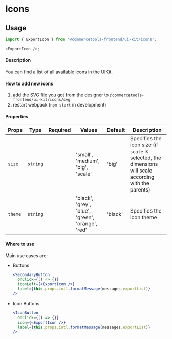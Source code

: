 # Icons

## Usage

```js
import { ExportIcon } from '@commercetools-frontend/ui-kit/icons';

<ExportIcon />;
```

#### Description

You can find a list of all available icons in the UIKit.

#### How to add new icons

1.  add the SVG file you got from the designer to `@commercetools-frontend/ui-kit/icons/svg`
2.  restart webpack (`npm start` in development)

#### Properties

| Props   | Type     | Required | Values                                            | Default | Description                                                                                            |
| ------- | -------- | :------: | ------------------------------------------------- | ------- | ------------------------------------------------------------------------------------------------------ |
| `size`  | `string` |          | 'small', 'medium', 'big', 'scale'                 | 'big'   | Specifies the icon size (if `scale` is selected, the dimensions will scale according with the parents) |
| `theme` | `string` |          | 'black', 'grey', 'blue', 'green', 'orange', 'red' | 'black' | Specifies the icon theme                                                                               |

#### Where to use

Main use cases are:

- Buttons

  ```jsx
  <SecondaryButton
    onClick={() => {}}
    iconLeft={<ExportIcon />}
    label={this.props.intl.formatMessage(messages.exportList)}
  />
  ```

- Icon Buttons
  ```jsx
  <IconButton
    onClick={() => {}}
    icon={<ExportIcon />}
    label={this.props.intl.formatMessage(messages.exportList)}
  />
  ```

